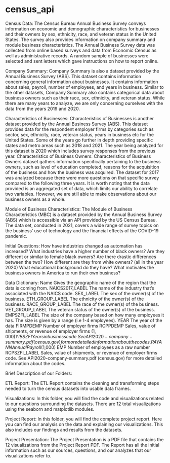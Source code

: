 # census_api

Census Data:
The Census Bureau Annual Business Survey conveys information on economic and demographic characteristics for businesses and their owners by sex, ethnicity, race, and veteran status  in the United States. The survey also provides information on company summary and module business characteristics. The Annual Business Survey data was collected from online based surveys and data from Economic Census as well as administrative records. A random sample of businesses were selected and sent letters which gave instructions on how to report online. 

Company Summary: 
Company Summary is also a dataset provided by the Annual Business Survey (ABS). This dataset contains information concerning general information about businesses. It contains information about sales, payroll, number of employees, and years in business. Similar to the other datasets, Company Summary also contains categorical data about business owners such as their race, sex, ethnicity, and veteran status. While there are many years to analyze, we are only concerning ourselves with the data from the years 2019 and 2020. 

Characteristics of Businesses: 
Characteristics of Businesses is another dataset provided by the Annual Business Survey (ABS). This dataset provides data for the respondent employer firms by categories such as sector, sex, ethnicity, race, veteran status, years in business etc for the United States. Some of the years go further in depth providing specific states and metro areas such as 2018 and 2021. The year being analyzed for this dataset is 2020 which includes survey responses from the previous year.
Characteristics of Business Owners:
Characteristics of Business Owners dataset gathers information specifically pertaining to the business owners, such as level of education completed, reasons for the acquisition of the business and how the business was acquired. The dataset for 2017 was analyzed because there were more questions on that specific survey compared to the following three years. It is worth noting that the data provided is an aggregated set of data, which limits our ability to correlate two variables. However, we are still able to make observations about our business owners as a whole.

Module of Business Characteristics:
The Module of Business Characteristics (MBC) is a dataset provided by the Annual Business Survey (ABS) which is accessible via an API provided by the US Census Bureau. The data set, conducted in 2021, covers a wide range of survey topics on the business’ use of technology and the financial effects of the COVID-19 pandemic. 

Initial Questions:
How have industries changed as automation has increased?
What industries have a higher number of black owners? Are they different or similar to female black owners? Are there drastic differences between the two? How different are they from white owners? (all in the year 2020)
What educational background do they have? What motivates the business owners in America to run their own business? 

Data Dictionary:
Name
Gives the geographic name of the region that the data is coming from.
NAICS2017_LABEL
The name of the industry that’s associated with the NAICS code. 
SEX_LABEL
The sex of the owner(s) of the business.
ETH_GROUP_LABEL
The ethnicity of the owner(s) of the business.
RACE_GROUP_LABEL
The race of the owner(s) of the business.
VET_GROUP_LABEL
The veteran status of the owner(s) of the business.
EMPSZFI_LABEL
The size of the company based on how many employees it has. The size is given by a range (i.e 1-4 employees).
YEAR
The year of the data 
FIRMPDEMP
Number of employer firms 
RCPPDEMP
Sales, value of shipments, or revenue of employer firms ($1,000)
YIBSZFI
Years in business code. See API2020-company-summary.pdf (census.gov) for more detailed information about the codes. 
PAYANN
Annual Payroll ($1,000)
EMP
Number of employees as a raw number 
RCPSZFI_LABEL
Sales, value of shipments, or revenue of employer firms code. See API2020-company-summary.pdf (census.gov) for more detailed information about the codes. 


Brief Description of our Folders:

ETL Report:
	The ETL Report contains the cleaning and transforming steps needed to turn the census datasets into usable data frames. 

Visualizations:
	In this folder, you will find the code and visualizations related to our questions surrounding the datasets. There are 12 total visualizations using the seaborn and matplotlib modules. 

Project Report:
	In this folder, you will find the complete project report. Here you can find our analysis on the data and explaining our visualizations. This also includes our findings and results from the datasets.

Project Presentation: 
	The Project Presentation is a PDF file that contains the 12 visualizations from the Project Report PDF. The Report has all the initial information such as our sources, questions, and our analyzes that our visualizations refer to. 



